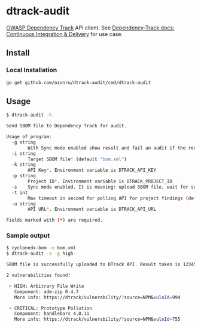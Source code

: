 # dtrack-audit
[OWASP Dependency Track](https://dependencytrack.org) API client. See [Dependency-Track docs: Continuous Integration & Delivery](https://docs.dependencytrack.org/usage/cicd/) for use case.

## Install

### Local Installation

```bash
go get github.com/ozonru/dtrack-audit/cmd/dtrack-audit
```

## Usage

```bash
$ dtrack-audit -h

Send SBOM file to Dependency Track for audit.

Usage of program:
  -g string
        With Sync mode enabled show result and fail an audit if the results include a vulnerability with a severity of specified level or higher. Severity levels are: critical, high, medium, low, info, unassigned. Environment variable is DTRACK_SEVERITY_FILTER
  -i string
        Target SBOM file* (default "bom.xml")
  -k string
        API Key*. Environment variable is DTRACK_API_KEY
  -p string
        Project ID*. Environment variable is DTRACK_PROJECT_ID
  -s    Sync mode enabled. It is meaning: upload SBOM file, wait for scan result, show it and exit with non-zero code
  -t int
        Max timeout in second for polling API for project findings (default 25)
  -u string
        API URL*. Environment variable is DTRACK_API_URL

Fields marked with (*) are required.
```

### Sample output

```bash
$ cyclonedx-bom -o bom.xml
$ dtrack-audit -s -g high

SBOM file is successfully uploaded to DTrack API. Result token is 12345f5e-4ccb-45fe-b8fd-1234a8bf0081

2 vulnerabilities found!

 > HIGH: Arbitrary File Write
   Component: adm-zip 0.4.7
   More info: https://dtrack/vulnerability/?source=NPM&vulnId=994

 > CRITICAL: Prototype Pollution
   Component: handlebars 4.0.11
   More info: https://dtrack/vulnerability/?source=NPM&vulnId=755
```
